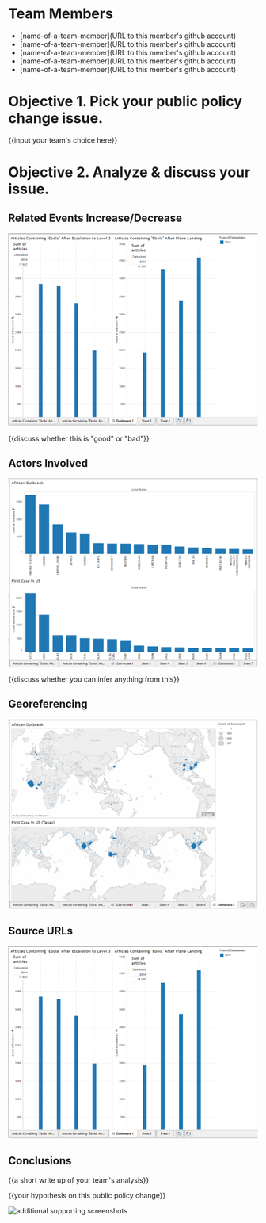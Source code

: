 # Team Members

* [name-of-a-team-member](URL to this member's github account)
* [name-of-a-team-member](URL to this member's github account)
* [name-of-a-team-member](URL to this member's github account)
* [name-of-a-team-member](URL to this member's github account)
* [name-of-a-team-member](URL to this member's github account)

# Objective 1. Pick your public policy change issue.

{{input your team's choice here}}

# Objective 2. Analyze & discuss your issue.

## Related Events Increase/Decrease

![screenshot of the related events analysis](analysis1.png?raw=true) 

{{discuss whether this is "good" or "bad"}}

## Actors Involved

![screenshot of actors involved analysis](analysis2.png?raw=true) 

{{discuss whether you can infer anything from this}}

## Georeferencing

![an image/images of the different ways you can use georeferencing](analysis3.png?raw=true) 

## Source URLs

![an image of your source URL analysis](analysis1.png?raw=true) 

## Conclusions

{{a short write up of your team's analysis}}

{{your hypothesis on this public policy change}}

![additional supporting screenshots](image.png?raw=true) 

